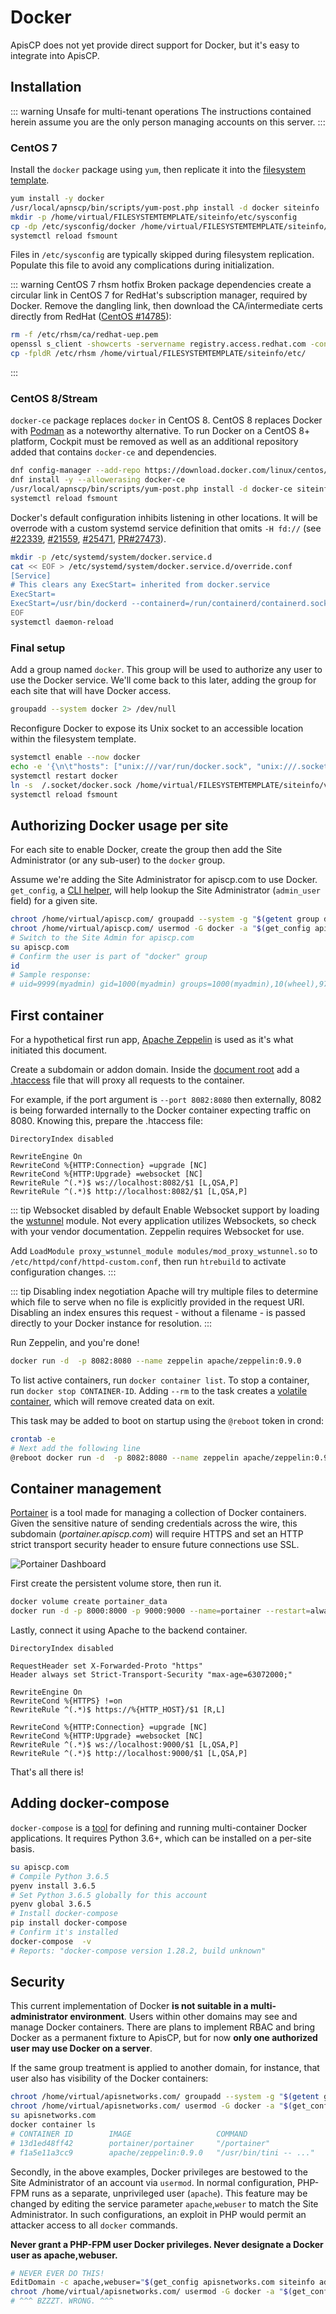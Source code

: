 # Docker

ApisCP does not yet provide direct support for Docker, but it's easy to integrate into ApisCP. 

## Installation

::: warning Unsafe for multi-tenant operations
The instructions contained herein assume you are the only person managing accounts on this server. 
:::

### CentOS 7
Install the `docker` package using `yum`, then replicate it into the [filesystem template](Filesystem.md#filesystem-template).

```bash
yum install -y docker
/usr/local/apnscp/bin/scripts/yum-post.php install -d docker siteinfo
mkdir -p /home/virtual/FILESYSTEMTEMPLATE/siteinfo/etc/sysconfig
cp -dp /etc/sysconfig/docker /home/virtual/FILESYSTEMTEMPLATE/siteinfo/etc/sysconfig/
systemctl reload fsmount
```

Files in `/etc/sysconfig` are typically skipped during filesystem replication. Populate this file to avoid any complications during initialization.

::: warning CentOS 7 rhsm hotfix
Broken package dependencies create a circular link in CentOS 7 for RedHat's subscription manager, required by Docker. Remove the dangling link, then download the CA/intermediate certs directly from RedHat ([CentOS #14785](https://bugs.centos.org/view.php?id=14785)):

```bash
rm -f /etc/rhsm/ca/redhat-uep.pem
openssl s_client -showcerts -servername registry.access.redhat.com -connect registry.access.redhat.com:443 </dev/null 2>/dev/null | openssl x509 -text > /etc/rhsm/ca/redhat-uep.pem
cp -fpldR /etc/rhsm /home/virtual/FILESYSTEMTEMPLATE/siteinfo/etc/
```
:::

### CentOS 8/Stream

`docker-ce` package replaces `docker` in CentOS 8. CentOS 8 replaces Docker with [Podman](https://developers.redhat.com/blog/2020/11/19/transitioning-from-docker-to-podman/) as a noteworthy alternative. To run Docker on a CentOS 8+ platform, Cockpit must be removed as well as an additional repository added that contains `docker-ce` and dependencies.

```bash
dnf config-manager --add-repo https://download.docker.com/linux/centos/docker-ce.repo
dnf install -y --allowerasing docker-ce
/usr/local/apnscp/bin/scripts/yum-post.php install -d docker-ce siteinfo
systemctl reload fsmount
```

Docker's default configuration inhibits listening in other locations. It will be overrode with a custom systemd service definition that omits `-H fd://` (see [#22339](https://github.com/moby/moby/issues/22339), [#21559](https://github.com/moby/moby/issues/21559), [#25471](https://github.com/moby/moby/issues/25471), [PR#27473](https://github.com/moby/moby/pull/27473)). 

```bash
mkdir -p /etc/systemd/system/docker.service.d
cat << EOF > /etc/systemd/system/docker.service.d/override.conf
[Service]
# This clears any ExecStart= inherited from docker.service
ExecStart=
ExecStart=/usr/bin/dockerd --containerd=/run/containerd/containerd.sock
EOF
systemctl daemon-reload
```

### Final setup

Add a group named `docker`. This group will be used to authorize any user to use the Docker service. We'll come back to this later, adding the group for each site that will have Docker access.

```bash
groupadd --system docker 2> /dev/null
```

Reconfigure Docker to expose its Unix socket to an accessible location within the filesystem template.

```bash
systemctl enable --now docker
echo -e '{\n\t"hosts": ["unix:///var/run/docker.sock", "unix:///.socket/docker.sock"],\n\t"group": "docker"\n}' > /etc/docker/daemon.json
systemctl restart docker
ln -s  /.socket/docker.sock /home/virtual/FILESYSTEMTEMPLATE/siteinfo/var/run/docker.sock
systemctl reload fsmount
```

## Authorizing Docker usage per site
For each site to enable Docker, create the group then add the Site Administrator (or any sub-user) to the `docker` group.

Assume we're adding the Site Administrator for apiscp.com to use Docker. `get_config`, a [CLI helper](CLI.md#get-config), will help lookup the Site Administrator (`admin_user` field) for a given site.

```bash
chroot /home/virtual/apiscp.com/ groupadd --system -g "$(getent group docker | cut -d: -f3)" docker
chroot /home/virtual/apiscp.com/ usermod -G docker -a "$(get_config apiscp.com siteinfo admin_user)"
# Switch to the Site Admin for apiscp.com
su apiscp.com
# Confirm the user is part of "docker" group
id
# Sample response:
# uid=9999(myadmin) gid=1000(myadmin) groups=1000(myadmin),10(wheel),978(docker)
```

## First container

For a hypothetical first run app, [Apache Zeppelin](https://zeppelin.apache.org/docs/0.7.0/install/docker.html) is used as it's what initiated this document.

Create a subdomain or addon domain. Inside the [document root](https://kb.apnscp.com/web-content/where-is-site-content-served-from/) add a [.htaccess](https://kb.apnscp.com/guides/htaccess-guide/) file that will proxy all requests to the container.

For example, if the port argument is `--port 8082:8080` then externally, 8082 is being forwarded internally to the Docker container expecting traffic on 8080. Knowing this, prepare the .htaccess file:

```
DirectoryIndex disabled

RewriteEngine On
RewriteCond %{HTTP:Connection} =upgrade [NC]
RewriteCond %{HTTP:Upgrade} =websocket [NC]
RewriteRule ^(.*)$ ws://localhost:8082/$1 [L,QSA,P]
RewriteRule ^(.*)$ http://localhost:8082/$1 [L,QSA,P]
```

::: tip Websocket disabled by default
Enable Websocket support by loading the [wstunnel](https://httpd.apache.org/docs/2.4/mod/mod_proxy_wstunnel.html) module. Not every application utilizes Websockets, so check with your vendor documentation. Zeppelin requires Websocket for use.

Add `LoadModule proxy_wstunnel_module modules/mod_proxy_wstunnel.so` to `/etc/httpd/conf/httpd-custom.conf`, then run `htrebuild` to activate configuration changes.
:::

::: tip Disabling index negotiation
Apache will try multiple files to determine which file to serve when no file is explicitly provided in the request URI. Disabling an index ensures this request - without a filename - is passed directly to your Docker instance for resolution.
:::

Run Zeppelin, and you're done!

```bash
docker run -d  -p 8082:8080 --name zeppelin apache/zeppelin:0.9.0 
```

To list active containers, run `docker container list`. To stop a container, run `docker stop CONTAINER-ID`. Adding `--rm` to the task creates a [volatile container](https://docs.docker.com/engine/reference/run/#clean-up---rm), which will remove created data on exit.

This task may be added to boot on startup using the `@reboot` token in crond:

```bash
crontab -e
# Next add the following line
@reboot docker run -d  -p 8082:8080 --name zeppelin apache/zeppelin:0.9.0 
```

## Container management

[Portainer](https://portainer.io) is a tool made for managing a collection of Docker containers. Given the sensitive nature of sending credentials across the wire, this subdomain (*portainer.apiscp.com*) will require HTTPS and set an HTTP strict transport security header to ensure future connections use SSL.

![Portainer Dashboard](./images/portainer.png)

First create the persistent volume store, then run it.

```bash
docker volume create portainer_data
docker run -d -p 8000:8000 -p 9000:9000 --name=portainer --restart=always -v /var/run/docker.sock:/var/run/docker.sock -v portainer_data:/data portainer/portainer
```

Lastly, connect it using Apache to the backend container.

```
DirectoryIndex disabled

RequestHeader set X-Forwarded-Proto "https"
Header always set Strict-Transport-Security "max-age=63072000;"

RewriteEngine On
RewriteCond %{HTTPS} !=on
RewriteRule ^(.*)$ https://%{HTTP_HOST}/$1 [R,L]

RewriteCond %{HTTP:Connection} =upgrade [NC]
RewriteCond %{HTTP:Upgrade} =websocket [NC]
RewriteRule ^(.*)$ ws://localhost:9000/$1 [L,QSA,P]
RewriteRule ^(.*)$ http://localhost:9000/$1 [L,QSA,P]
```

That's all there is!

## Adding docker-compose

`docker-compose` is a [tool](https://docs.docker.com/compose/) for defining and running multi-container Docker applications. It requires Python 3.6+, which can be installed on a per-site basis.

```bash
su apiscp.com
# Compile Python 3.6.5
pyenv install 3.6.5
# Set Python 3.6.5 globally for this account
pyenv global 3.6.5
# Install docker-compose
pip install docker-compose
# Confirm it's installed
docker-compose  -v
# Reports: "docker-compose version 1.28.2, build unknown"
```

## Security

This current implementation of Docker **is not suitable in a multi-administrator environment**. Users within other domains may see and manage Docker containers. There are plans to implement RBAC and bring Docker as a permanent fixture to ApisCP, but for now **only one authorized user may use Docker on a server**.

If the same group treatment is applied to another domain, for instance, that user also has visibility of the Docker containers:

```bash
chroot /home/virtual/apisnetworks.com/ groupadd --system -g "$(getent group docker | cut -d: -f3)" docker
chroot /home/virtual/apisnetworks.com/ usermod -G docker -a "$(get_config apisnetworks.com siteinfo admin_user)"
su apisnetworks.com
docker container ls
# CONTAINER ID        IMAGE                   COMMAND                  CREATED             STATUS              PORTS                                            NAMES
# 13d1ed48ff42        portainer/portainer     "/portainer"             8 hours ago         Up 8 hours          0.0.0.0:8000->8000/tcp, 0.0.0.0:9000->9000/tcp   portainer
# f1a5e11a3cc9        apache/zeppelin:0.9.0   "/usr/bin/tini -- ..."   9 hours ago         Up 9 hours          0.0.0.0:8082->8080/tcp                           zeppelin
```

Secondly, in the above examples, Docker privileges are bestowed to the Site Administrator of an account via `usermod`. In normal configuration, PHP-FPM runs as a separate, unprivileged user (`apache`). This feature may be changed by editing the service parameter `apache`,`webuser` to match the Site Administrator. In such configurations, an exploit in PHP would permit an attacker access to all `docker` commands.

**Never grant a PHP-FPM user Docker privileges. Never designate a Docker user as apache,webuser.**

```bash
# NEVER EVER DO THIS!
EditDomain -c apache,webuser="$(get_config apisnetworks.com siteinfo admin_user)" apisnetworks.com
chroot /home/virtual/apisnetworks.com/ usermod -G docker -a "$(get_config apisnetworks.com siteinfo admin_user)"
# ^^^ BZZZT. WRONG. ^^^
```
